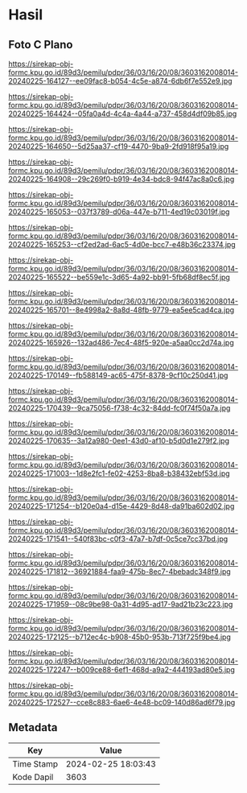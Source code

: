 # Hasil

## Foto C Plano

https://sirekap-obj-formc.kpu.go.id/89d3/pemilu/pdpr/36/03/16/20/08/3603162008014-20240225-164127--ee09fac8-b054-4c5e-a874-6db6f7e552e9.jpg

https://sirekap-obj-formc.kpu.go.id/89d3/pemilu/pdpr/36/03/16/20/08/3603162008014-20240225-164424--05fa0a4d-4c4a-4a44-a737-458d4df09b85.jpg

https://sirekap-obj-formc.kpu.go.id/89d3/pemilu/pdpr/36/03/16/20/08/3603162008014-20240225-164650--5d25aa37-cf19-4470-9ba9-2fd918f95a19.jpg

https://sirekap-obj-formc.kpu.go.id/89d3/pemilu/pdpr/36/03/16/20/08/3603162008014-20240225-164908--29c269f0-b919-4e34-bdc8-94f47ac8a0c6.jpg

https://sirekap-obj-formc.kpu.go.id/89d3/pemilu/pdpr/36/03/16/20/08/3603162008014-20240225-165053--037f3789-d06a-447e-b711-4ed19c03019f.jpg

https://sirekap-obj-formc.kpu.go.id/89d3/pemilu/pdpr/36/03/16/20/08/3603162008014-20240225-165253--cf2ed2ad-6ac5-4d0e-bcc7-e48b36c23374.jpg

https://sirekap-obj-formc.kpu.go.id/89d3/pemilu/pdpr/36/03/16/20/08/3603162008014-20240225-165522--be559e1c-3d65-4a92-bb91-5fb68df8ec5f.jpg

https://sirekap-obj-formc.kpu.go.id/89d3/pemilu/pdpr/36/03/16/20/08/3603162008014-20240225-165701--8e4998a2-8a8d-48fb-9779-ea5ee5cad4ca.jpg

https://sirekap-obj-formc.kpu.go.id/89d3/pemilu/pdpr/36/03/16/20/08/3603162008014-20240225-165926--132ad486-7ec4-48f5-920e-a5aa0cc2d74a.jpg

https://sirekap-obj-formc.kpu.go.id/89d3/pemilu/pdpr/36/03/16/20/08/3603162008014-20240225-170149--fb588149-ac65-475f-8378-9cf10c250d41.jpg

https://sirekap-obj-formc.kpu.go.id/89d3/pemilu/pdpr/36/03/16/20/08/3603162008014-20240225-170439--9ca75056-f738-4c32-84dd-fc0f74f50a7a.jpg

https://sirekap-obj-formc.kpu.go.id/89d3/pemilu/pdpr/36/03/16/20/08/3603162008014-20240225-170635--3a12a980-0ee1-43d0-af10-b5d0d1e279f2.jpg

https://sirekap-obj-formc.kpu.go.id/89d3/pemilu/pdpr/36/03/16/20/08/3603162008014-20240225-171003--1d8e2fc1-fe02-4253-8ba8-b38432ebf53d.jpg

https://sirekap-obj-formc.kpu.go.id/89d3/pemilu/pdpr/36/03/16/20/08/3603162008014-20240225-171254--b120e0a4-d15e-4429-8d48-da91ba602d02.jpg

https://sirekap-obj-formc.kpu.go.id/89d3/pemilu/pdpr/36/03/16/20/08/3603162008014-20240225-171541--540f83bc-c0f3-47a7-b7df-0c5ce7cc37bd.jpg

https://sirekap-obj-formc.kpu.go.id/89d3/pemilu/pdpr/36/03/16/20/08/3603162008014-20240225-171812--36921884-faa9-475b-8ec7-4bebadc348f9.jpg

https://sirekap-obj-formc.kpu.go.id/89d3/pemilu/pdpr/36/03/16/20/08/3603162008014-20240225-171959--08c9be98-0a31-4d95-ad17-9ad21b23c223.jpg

https://sirekap-obj-formc.kpu.go.id/89d3/pemilu/pdpr/36/03/16/20/08/3603162008014-20240225-172125--b712ec4c-b908-45b0-953b-713f725f9be4.jpg

https://sirekap-obj-formc.kpu.go.id/89d3/pemilu/pdpr/36/03/16/20/08/3603162008014-20240225-172247--b009ce88-6ef1-468d-a9a2-444193ad80e5.jpg

https://sirekap-obj-formc.kpu.go.id/89d3/pemilu/pdpr/36/03/16/20/08/3603162008014-20240225-172527--cce8c883-6ae6-4e48-bc09-140d86ad6f79.jpg


## Metadata

| Key        | Value               |
| ---------- | ------------------- |
| Time Stamp | 2024-02-25 18:03:43 |
| Kode Dapil | 3603                |



